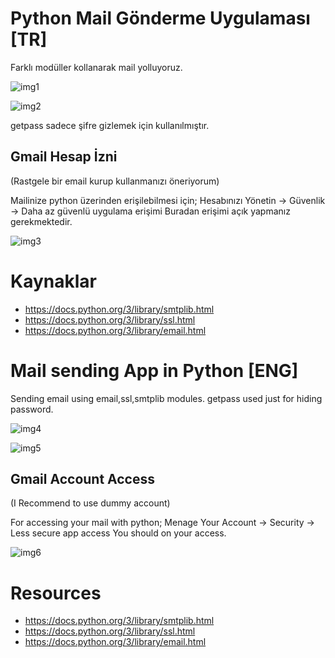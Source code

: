 # Python Mail Gönderme Uygulaması [TR]
Farklı modüller kollanarak mail yolluyoruz.


![img1](https://user-images.githubusercontent.com/54424377/156215992-11aadec1-3bef-41a7-bfc8-640eff83c467.jpg)


![img2](https://user-images.githubusercontent.com/54424377/156216003-c21e097c-2584-43bf-ae9e-6206d26a0a48.jpg)

getpass sadece şifre gizlemek için kullanılmıştır.


## Gmail Hesap İzni
(Rastgele bir email kurup kullanmanızı öneriyorum)

Mailinize python üzerinden erişilebilmesi için;
Hesabınızı Yönetin -> Güvenlik -> Daha az güvenlü uygulama erişimi
Buradan erişimi açık yapmanız gerekmektedir. 

![img3](https://user-images.githubusercontent.com/54424377/156216055-896677c0-92a2-4b96-bbca-9e0c0ddaec27.jpg)

# Kaynaklar

- https://docs.python.org/3/library/smtplib.html
- https://docs.python.org/3/library/ssl.html
- https://docs.python.org/3/library/email.html



# Mail sending App in Python [ENG]

Sending email using email,ssl,smtplib modules.
getpass used just for hiding password.

![img4](https://user-images.githubusercontent.com/54424377/156216154-aa9adad3-da54-4452-ac8c-3dd294f4e4a9.jpg)

![img5](https://user-images.githubusercontent.com/54424377/156216170-8dd5dfcf-cf85-4f81-b33a-b9f214c2352b.jpg)



## Gmail Account Access
(I Recommend to use dummy account)

For accessing your mail with python;
Menage Your Account -> Security -> Less secure app access
You should on your access.


![img6](https://user-images.githubusercontent.com/54424377/156216195-3c15e6ab-a9b6-4888-be11-8464350972a4.jpg)


# Resources

- https://docs.python.org/3/library/smtplib.html
- https://docs.python.org/3/library/ssl.html
- https://docs.python.org/3/library/email.html











